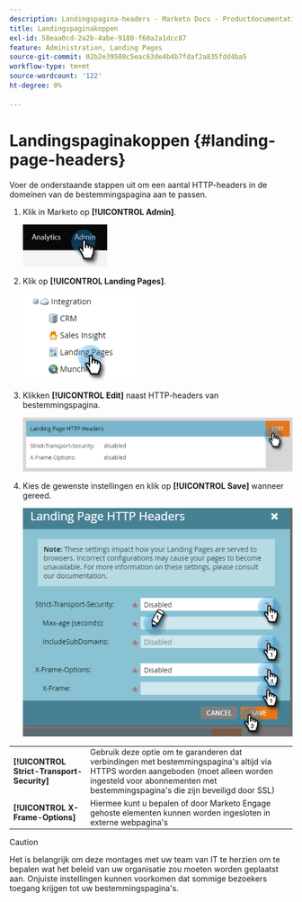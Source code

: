 ```yaml
---
description: Landingspagina-headers - Marketo Docs - Productdocumentatie
title: Landingspaginakoppen
exl-id: 58eaa0cd-2a2b-4abe-9180-f60a2a1dcc87
feature: Administration, Landing Pages
source-git-commit: 02b2e39580c5eac63de4b4b7fdaf2a835fdd4ba5
workflow-type: tm+mt
source-wordcount: '122'
ht-degree: 0%

---
```


# Landingspaginakoppen {#landing-page-headers}

Voer de onderstaande stappen uit om een aantal HTTP-headers in de domeinen van de bestemmingspagina aan te passen.

1. Klik in Marketo op **[!UICONTROL Admin]**.

   ![](assets/landing-page-headers-1.png)

1. Klik op **[!UICONTROL Landing Pages]**.

   ![](assets/landing-page-headers-2.png)

1. Klikken **[!UICONTROL Edit]** naast HTTP-headers van bestemmingspagina.

   ![](assets/landing-page-headers-3.png)

1. Kies de gewenste instellingen en klik op **[!UICONTROL Save]** wanneer gereed.

   ![](assets/landing-page-headers-4.png)

<table>
 <tr>
  <td><strong>[!UICONTROL Strict-Transport-Security]</strong></td>
  <td>Gebruik deze optie om te garanderen dat verbindingen met bestemmingspagina's altijd via HTTPS worden aangeboden (moet alleen worden ingesteld voor abonnementen met bestemmingspagina's die zijn beveiligd door SSL)</td>
 </tr>
 <tr>
  <td><strong>[!UICONTROL X-Frame-Options]</strong></td>
  <td>Hiermee kunt u bepalen of door Marketo Engage gehoste elementen kunnen worden ingesloten in externe webpagina's</td>
 </tr>
</table>

>[!CAUTION]
>
>Het is belangrijk om deze montages met uw team van IT te herzien om te bepalen wat het beleid van uw organisatie zou moeten worden geplaatst aan. Onjuiste instellingen kunnen voorkomen dat sommige bezoekers toegang krijgen tot uw bestemmingspagina&#39;s.
